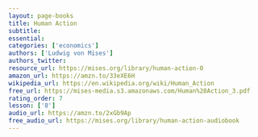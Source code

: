 ```yaml
---
layout: page-books
title: Human Action
subtitle: 
essential: 
categories: ['economics']
authors: ['Ludwig von Mises']
authors_twitter: 
resource_url: https://mises.org/library/human-action-0
amazon_url: https://amzn.to/33eXE6H
wikipedia_url: https://en.wikipedia.org/wiki/Human_Action
free_url: https://mises-media.s3.amazonaws.com/Human%20Action_3.pdf
rating_order: 7
lesson: ['8']
audio_url: https://amzn.to/2xGb9Ap
free_audio_url: https://mises.org/library/human-action-audiobook
---
```

